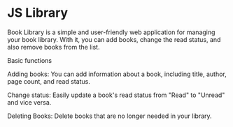 # JS Library

Book Library is a simple and user-friendly web application for managing your book library. With it, you can add books, change the read status, and also remove books from the list.

Basic functions

Adding books: You can add information about a book, including title, author, page count, and read status.

Change status: Easily update a book's read status from "Read" to "Unread" and vice versa.

Deleting Books: Delete books that are no longer needed in your library.
